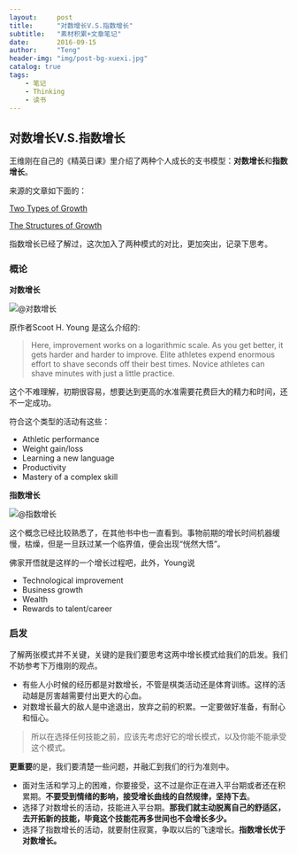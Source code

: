 ```yaml
---
layout:     post
title:      "对数增长V.S.指数增长"
subtitle:   "素材积累+文章笔记"
date:       2016-09-15
author:     "Teng"
header-img: "img/post-bg-xuexi.jpg"
catalog: true
tags:
    - 笔记
    - Thinking
    - 读书
---
```


## 对数增长V.S.指数增长

王维刚在自己的《精英日课》里介绍了两种个人成长的支书模型：**对数增长**和**指数增长**。

来源的文章如下面的：

[Two Types of Growth](https://www.scotthyoung.com/blog/2013/02/05/two-types-of-growth/)

[The Structures of Growth](http://www.nytimes.com/2014/06/17/opinion/david-brooks-learning-is-no-easy-task.html?_r=0)

指数增长已经了解过，这次加入了两种模式的对比，更加突出，记录下思考。

### 概论

**对数增长**

![@对数增长](http://7xtgob.com2.z0.glb.clouddn.com/16-9-15/79208315.jpg)

原作者Scoot H. Young 是这么介绍的:

>Here, improvement works on a logarithmic scale. As you get better, it gets harder and harder to improve. Elite athletes expend enormous effort to shave seconds off their best times. Novice athletes can shave minutes with just a little practice.

这个不难理解，初期很容易，想要达到更高的水准需要花费巨大的精力和时间，还不一定成功。

符合这个类型的活动有这些：

- Athletic performance
- Weight gain/loss
- Learning a new language
- Productivity
- Mastery of a complex skill

**指数增长**

![@指数增长](http://7xtgob.com2.z0.glb.clouddn.com/16-9-15/91226240.jpg)

这个概念已经比较熟悉了，在其他书中也一直看到。事物前期的增长时间机器缓慢，枯燥，但是一旦跃过某一个临界值，便会出现“恍然大悟”。

佛家开悟就是这样的一个增长过程吧，此外，Young说

- Technological improvement
- Business growth
- Wealth
- Rewards to talent/career

###   启发

了解两张模式并不关键，关键的是我们要思考这两中增长模式给我们的启发。我们不妨参考下万维刚的观点。

- 有些人小时候的经历都是对数增长，不管是棋类活动还是体育训练。这样的活动越是厉害越需要付出更大的心血。
- 对数增长最大的敌人是中途退出，放弃之前的积累。一定要做好准备，有耐心和恒心。

> 所以在选择任何技能之前，应该先考虑好它的增长模式，以及你能不能承受这个模式。

**更重要**的是，我们要清楚一些问题，并融汇到我们的行为准则中。

- 面对生活和学习上的困难，你要接受，这不过是你正在进入平台期或者还在积累期。**不要受到情绪的影响，接受增长曲线的自然规律，坚持下去**。
- 选择了对数增长的活动，技能进入平台期。**那我们就主动脱离自己的舒适区，去开拓新的技能，毕竟这个技能花再多世间也不会增长多少。**
- 选择了指数增长的活动，就要耐住寂寞，争取以后的飞速增长。**指数增长优于对数增长。**
